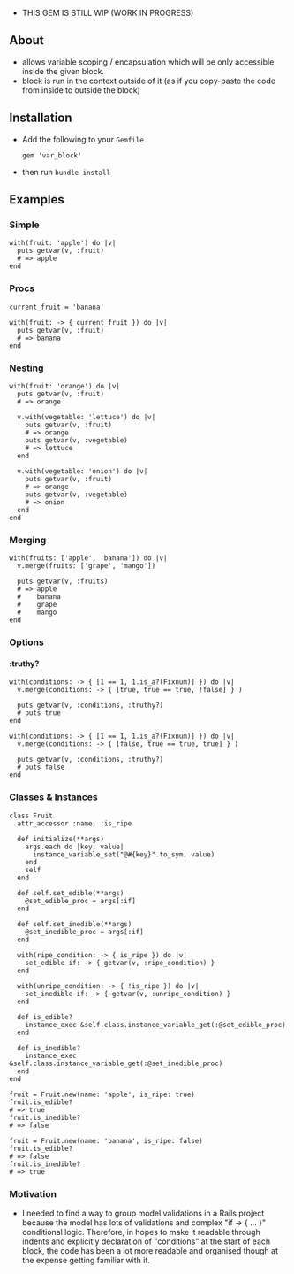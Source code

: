 * THIS GEM IS STILL WIP (WORK IN PROGRESS)

## About

* allows variable scoping / encapsulation which will be only accessible inside the given block.
* block is run in the context outside of it (as if you copy-paste the code from inside to outside the block)

## Installation
* Add the following to your `Gemfile`
  ```
  gem 'var_block'
  ```
* then run `bundle install`

## Examples

### Simple
```
with(fruit: 'apple') do |v|
  puts getvar(v, :fruit)
  # => apple
end
```

### Procs
```
current_fruit = 'banana'

with(fruit: -> { current_fruit }) do |v|
  puts getvar(v, :fruit)
  # => banana
end
```

### Nesting
```
with(fruit: 'orange') do |v|
  puts getvar(v, :fruit)
  # => orange

  v.with(vegetable: 'lettuce') do |v|
    puts getvar(v, :fruit)
    # => orange
    puts getvar(v, :vegetable)
    # => lettuce
  end

  v.with(vegetable: 'onion') do |v|
    puts getvar(v, :fruit)
    # => orange
    puts getvar(v, :vegetable)
    # => onion
  end
end
```

### Merging
```
with(fruits: ['apple', 'banana']) do |v|
  v.merge(fruits: ['grape', 'mango'])

  puts getvar(v, :fruits)
  # => apple
  #    banana
  #    grape
  #    mango
end
```

### Options
#### :truthy?
```
with(conditions: -> { [1 == 1, 1.is_a?(Fixnum)] }) do |v|
  v.merge(conditions: -> { [true, true == true, !false] } )

  puts getvar(v, :conditions, :truthy?)
  # puts true
end

with(conditions: -> { [1 == 1, 1.is_a?(Fixnum)] }) do |v|
  v.merge(conditions: -> { [false, true == true, true] } )

  puts getvar(v, :conditions, :truthy?)
  # puts false
end
```

### Classes & Instances
```
class Fruit
  attr_accessor :name, :is_ripe

  def initialize(**args)
    args.each do |key, value|
      instance_variable_set("@#{key}".to_sym, value)
    end
    self
  end

  def self.set_edible(**args)
    @set_edible_proc = args[:if]
  end

  def self.set_inedible(**args)
    @set_inedible_proc = args[:if]
  end

  with(ripe_condition: -> { is_ripe }) do |v|
    set_edible if: -> { getvar(v, :ripe_condition) } 
  end

  with(unripe_condition: -> { !is_ripe }) do |v|
    set_inedible if: -> { getvar(v, :unripe_condition) }
  end

  def is_edible?
    instance_exec &self.class.instance_variable_get(:@set_edible_proc)
  end

  def is_inedible?
    instance_exec &self.class.instance_variable_get(:@set_inedible_proc)
  end
end

fruit = Fruit.new(name: 'apple', is_ripe: true)
fruit.is_edible?
# => true
fruit.is_inedible?
# => false

fruit = Fruit.new(name: 'banana', is_ripe: false)
fruit.is_edible?
# => false
fruit.is_inedible?
# => true
```

### Motivation
* I needed to find a way to group model validations in a Rails project because the model has lots of validations and complex "if -> { ... }" conditional logic. Therefore, in hopes to make it readable through indents and explicitly declaration of "conditions" at the start of each block, the code has been a lot more readable and organised though at the expense getting familiar with it.